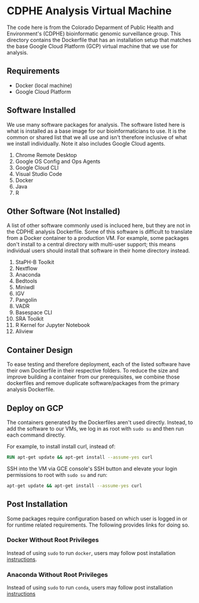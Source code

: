 # CDPHE Analysis Virtual Machine

The code here is from the Colorado Deparment of Public Health and Environment's
(CDPHE) bioinformatic genomic surveillance group. This directory contains the
Dockerfile that has an installation setup that matches the base Google Cloud
Platform (GCP) virtual machine that we use for analysis.

## Requirements

- Docker (local machine)
- Google Cloud Platform

## Software Installed

We use many software packages for analysis. The software listed here is what is
installed as a base image for our bioinformaticians to use. It is the common or
shared list that we all use and isn't therefore inclusive of what we install
individually. Note it also includes Google Cloud agents.

1. Chrome Remote Desktop
2. Google OS Config and Ops Agents
3. Google Cloud CLI
4. Visual Studio Code
5. Docker
6. Java
7. R

## Other Software (Not Installed)

A list of other software commonly used is incluced here, but they are not
in the CDPHE analysis Dockerfile. Some of this software is difficult to
translate from a Docker container to a production VM. For example, some packages
don't install to a central directory with multi-user support; this means
individual users should install that software in their home directory instead.

1. StaPH-B Toolkit
2. Nextflow
3. Anaconda
4. Bedtools
5. Miniwdl
6. IGV
7. Pangolin
8. VADR
9. Basespace CLI
10. SRA Toolkit
11. R Kernel for Jupyter Notebook
12. Aliview

## Container Design

To ease testing and therefore deployment, each of the listed software have their
own Dockerfile in their respective folders. To reduce the size and improve
building a container from our prerequisites, we combine those dockerfiles and
remove duplicate software/packages from the primary analysis Dockerfile.

## Deploy on GCP

The containers generated by the Dockerfiles aren't used directly. Instead, to
add the software to our VMs, we log in as root with `sudo su` and then run
each command directly.

For example, to install install curl, instead of:

```dockerfile
RUN apt-get update && apt-get install --assume-yes curl
```

SSH into the VM via GCE console's SSH button and elevate your login permissions
to root with `sudo su` and run:

```bash
apt-get update && apt-get install --assume-yes curl
```

## Post Installation

Some packages require configuration based on which user is logged in or for
runtime related requirements. The following provides links for doing so.

### Docker Without Root Privileges

Instead of using `sudo` to run `docker`, users may follow post installation
[instructions](https://docs.docker.com/engine/install/linux-postinstall/).

### Anaconda Without Root Privileges

Instead of using `sudo` to run `conda`, users may follow post installation
[instructions](https://docs.anaconda.com/free/anaconda/install/multi-user/)
